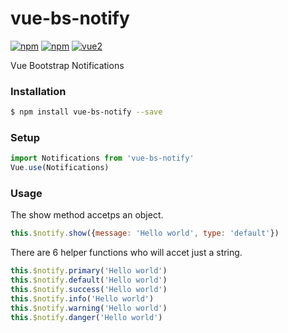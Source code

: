 # vue-bs-notify

[![npm](https://img.shields.io/npm/v/vue-bs-notify.svg)](https://www.npmjs.com/package/vue-bs-notify)
[![npm](https://img.shields.io/npm/dt/express.svg)](https://www.npmjs.com/package/vue-bs-notify)
[![vue2](https://img.shields.io/badge/vue-2.x-brightgreen.svg)](https://vuejs.org/)

Vue Bootstrap Notifications

### Installation
``` bash
$ npm install vue-bs-notify --save
```

### Setup

```javascript
import Notifications from 'vue-bs-notify'
Vue.use(Notifications)
```

### Usage

The show method accetps an object.
```javascript
this.$notify.show({message: 'Hello world', type: 'default'})
```

There are 6 helper functions who will accet just a string.
```javascript
this.$notify.primary('Hello world')
this.$notify.default('Hello world')
this.$notify.success('Hello world')
this.$notify.info('Hello world')
this.$notify.warning('Hello world')
this.$notify.danger('Hello world')
```

